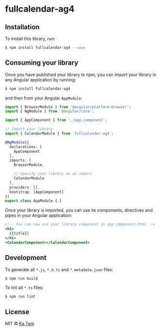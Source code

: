 # fullcalendar-ag4

## Installation

To install this library, run:

```bash
$ npm install fullcalendar-ag4 --save
```

## Consuming your library

Once you have published your library to npm, you can import your library in any Angular application by running:

```bash
$ npm install fullcalendar-ag4
```

and then from your Angular `AppModule`:

```typescript
import { BrowserModule } from '@angular/platform-browser';
import { NgModule } from '@angular/core';

import { AppComponent } from './app.component';

// Import your library
import { CalendarModule } from 'fullcalendar-ag4';

@NgModule({
  declarations: [
    AppComponent
  ],
  imports: [
    BrowserModule,

    // Specify your library as an import
    CalendarModule
  ],
  providers: [],
  bootstrap: [AppComponent]
})
export class AppModule { }
```

Once your library is imported, you can use its components, directives and pipes in your Angular application:

```xml
<!-- You can now use your library component in app.component.html -->
<h1>
  {{title}}
</h1>
<CalendarComponent></CalendarComponent>
```

## Development

To generate all `*.js`, `*.d.ts` and `*.metadata.json` files:

```bash
$ npm run build
```

To lint all `*.ts` files:

```bash
$ npm run lint
```

## License

MIT © [Ka Tam](mailto:nkltam2003@gmail.com)
